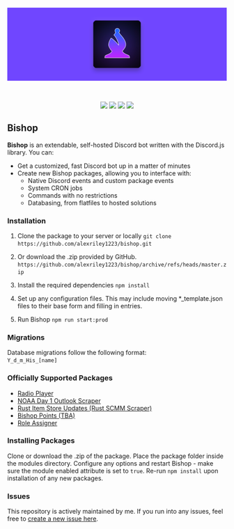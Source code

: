 <div align="center">
	<p>
		<img src="https://raw.githubusercontent.com/alexriley1223/bishop/master/static/bishopbanner.png" alt="Bishop Discord Bot" />
	</p>
	<br />
	<p>
		<img src="https://img.shields.io/github/license/alexriley1223/bishop" />
		<img src="https://img.shields.io/github/v/tag/alexriley1223/bishop"/>
		<img src="https://img.shields.io/badge/Node.js->=v16.11-green" />
		<img src="https://img.shields.io/badge/Discord.js-v14-blue" />
	</p>
</div>

## Bishop
<b>Bishop</b> is an extendable, self-hosted Discord bot written with the Discord.js library. You can:
- Get a customized, fast Discord bot up in a matter of minutes
- Create new Bishop packages, allowing you to interface with:
  - Native Discord events and custom package events
  - System CRON jobs
  - Commands with no restrictions
  - Databasing, from flatfiles to hosted solutions

### Installation
1. Clone the package to your server or locally
  ``git clone https://github.com/alexriley1223/bishop.git``

2. Or download the .zip provided by GitHub.
  ``https://github.com/alexriley1223/bishop/archive/refs/heads/master.zip``

3. Install the required dependencies
  ``npm install``

4. Set up any configuration files. This may include moving *_template.json files to their base form and filling in entries.

5. Run Bishop
  ``npm run start:prod``

### Migrations
Database migrations follow the following format: <br />
`Y_d_m_His_[name]`

### Officially Supported Packages
- <a href="https://github.com/alexriley1223/bishop-radio">Radio Player</a>
- <a href="https://github.com/alexriley1223/bishop-noaaday1">NOAA Day 1 Outlook Scraper</a>
- <a href="https://github.com/alexriley1223/bishop-rustitemshop">Rust Item Store Updates (Rust SCMM Scraper)</a>
- <a href="https://github.com/alexriley1223/bishop-points">Bishop Points (TBA)</a>
- <a href="https://github.com/alexriley1223/bishop-assigner">Role Assigner</a>

### Installing Packages
Clone or download the .zip of the package. Place the package folder inside the modules directory. Configure any options and restart Bishop - make sure the module enabled attribute is set to `true`. Re-run `npm install` upon installation of any new packages.

### Issues
This repository is actively maintained by me. If you run into any issues, feel free to <a href="https://github.com/alexriley1223/bishop/issues/new">create a new issue here</a>.
